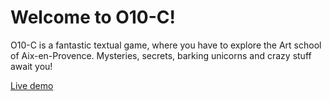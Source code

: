# Welcome to O10-C! 
O10-C is a fantastic textual game, where you have to explore the Art school of Aix-en-Provence. Mysteries, secrets, barking unicorns and crazy stuff await you!

[Live demo](https://happycodefarm.github.io/O10-C/examples/html/index.html)